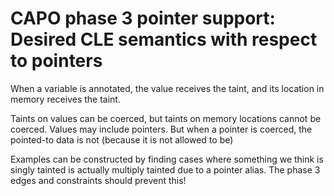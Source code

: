 # CAPO phase 3 pointer support: Desired CLE semantics with respect to pointers

When a variable is annotated, the value receives the taint, and its location in memory receives the taint.

Taints on values can be coerced, but taints on memory locations cannot be coerced. Values may include pointers. But when a pointer is coerced, the pointed-to data is not (because it is not allowed to be)

Examples can be constructed by finding cases where something we think is singly tainted is actually
multiply tainted due to a pointer alias. The phase 3 edges and constraints should prevent this!